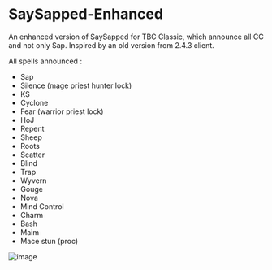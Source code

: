 # SaySapped-Enhanced
An enhanced version of SaySapped for TBC Classic, which announce all CC and not only Sap.
Inspired by an old version from 2.4.3 client.

All spells announced :
- Sap
- Silence (mage priest hunter lock)
- KS
- Cyclone
- Fear (warrior priest lock)
- HoJ
- Repent
- Sheep
- Roots
- Scatter
- Blind
- Trap
- Wyvern
- Gouge
- Nova
- Mind Control
- Charm
- Bash
- Maim
- Mace stun (proc)


![image](https://user-images.githubusercontent.com/85767653/124333329-1d691200-db94-11eb-9b7c-ec62244f76d0.png)
